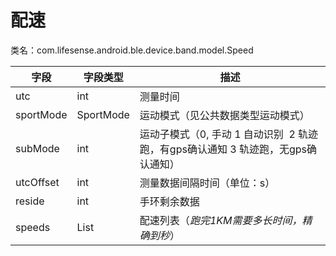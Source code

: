 <a name="cbmi1"></a>
# 配速
类名：com.lifesense.android.ble.device.band.model.Speed

| 字段 | 字段类型 | 描述 |
| --- | --- | --- |
| utc | int | 测量时间 |
| sportMode | SportMode | 运动模式（见公共数据类型运动模式） |
| subMode | int | 运动子模式（0, 手动 1 自动识别  2 轨迹跑，有gps确认通知 3 轨迹跑，无gps确认通知） |
| utcOffset | int | 测量数据间隔时间（单位：s） |
| reside | int | 手环剩余数据 |
| speeds | List<Short> | 配速列表（_跑完1KM需要多长时间，精确到秒_） |


